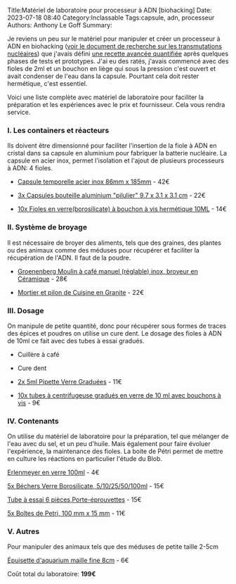 ﻿Title:Matériel de laboratoire pour processeur à ADN [biohacking]
Date: 2023-07-18 08:40
Category:Inclassable
Tags:capsule, adn, processeur
Authors: Anthony Le Goff
Summary:

Je reviens un peu sur le matériel pour manipuler et créer un processeur à ADN en biohacking ([voir le document de recherche sur les transmutations nucléaires](https://legoffant.github.io/les-transmutations-biologiques-dans-le-biohacking.html)) que j'avais défini [une recette avancée quantifiée](https://legoffant.github.io/ma-quantification-du-processeur-a-adn.html) après quelques phases de tests et prototypes. J'ai eu des ratés, j'avais commencé avec des fioles de 2ml et un bouchon en liège qui sous la pression c'est ouvert et avait condenser de l'eau dans la capsule. Pourtant cela doit rester hermétique, c'est essentiel.  

Voici une liste complète avec matériel de laboratoire pour faciliter la préparation et les expériences avec le prix et fournisseur. Cela vous rendra service.  

### I. Les containers et réacteurs  

Ils doivent être dimensionné pour faciliter l'insertion de la fiole à ADN en cristal dans sa capsule en aluminium pour fabriquer la batterie nucléaire. La capsule en acier inox, permet l'isolation et l'ajout de plusieurs processeurs à ADN: 4 fioles.  

*   [Capsule temporelle acier inox 86mm x 185mm](https://www.amazon.fr/gp/product/B07L94DM39/ref=ppx_yo_dt_b_asin_title_o01_s00?ie=UTF8&psc=1) - 42€  
    
*   [3x Capsules bouteille aluminium "pilulier" 9.7 x 3.1 x 3.1 cm](https://www.amazon.fr/gp/product/B09BL2DGKG/ref=ppx_yo_dt_b_asin_title_o01_s00?ie=UTF8&psc=1) - 22€
*   [10x Fioles en verre(borosilicate) à bouchon à vis hermétique 10ML](https://www.amazon.fr/Hyber-Cara-transparent-bouteilles-d%C3%A9chantillons/dp/B089RKCFGQ/ref=sr_1_7?__mk_fr_FR=%C3%85M%C3%85%C5%BD%C3%95%C3%91&crid=3OAM1OU42QSOS&keywords=fiole+verre+10ML&qid=1689660422&sprefix=fiole+verre+10ml%2Caps%2C105&sr=8-7) - 14€  
    

### II. Système de broyage  

Il est nécessaire de broyer des aliments, tels que des graines, des plantes ou des animaux comme des méduses pour récupérer et faciliter la récupération de l'ADN. Il faut de la poudre.  

*   [Groenenberg Moulin à café manuel (réglable) inox, broyeur en Céramique](https://www.amazon.fr/gp/product/B073YB7PYD/ref=ppx_yo_dt_b_asin_title_o05_s01?ie=UTF8&psc=1) - 28€  
    
*   [Mortier et pilon de Cuisine en Granite](https://www.amazon.fr/gp/product/B0BFHKQSC9/ref=ppx_yo_dt_b_asin_title_o01_s00?ie=UTF8&psc=1) - 22€  
    

### III. Dosage  

On manipule de petite quantité, donc pour récupérer sous formes de traces des épices et poudres on utilise un cure dent. Le dosage des fioles à ADN de 10ml ce fait avec des tubes à essai gradués.  

*   Cuillère à café  
    
*   Cure dent  
    
*   [2x 5ml Pipette Verre Graduées](https://www.amazon.fr/gp/product/B09Y5KLZ4K/ref=ppx_yo_dt_b_asin_title_o03_s00?ie=UTF8&psc=1) - 11€  
    
*   [10x tubes à centrifugeuse gradués en verre de 10 ml avec bouchons à vis](https://www.amazon.fr/gp/product/B0C439N2DT/ref=ppx_yo_dt_b_asin_title_o02_s00?ie=UTF8&psc=1) - 9€  
    

### IV. Contenants  

On utilise du matériel de laboratoire pour la préparation, tel que mélanger de l'eau avec du sel, et un peu d'huile. Mais également pour faire évoluer l'expérience, la maintenance des fioles. La boite de Pétri permet de mettre en culture les réactions en particulier l'étude du Blob.  

[Erlenmeyer en verre 100ml](https://www.amazon.fr/gp/product/B078JMHR82/ref=ppx_yo_dt_b_asin_title_o01_s01?ie=UTF8&th=1) \- 4€  

[5x Béchers Verre Borosilicate, 5/10/25/50/100ml](https://www.amazon.fr/gp/product/B07TZ48M13/ref=ppx_yo_dt_b_asin_title_o01_s00?ie=UTF8&psc=1) - 15€  

[Tube à essai 6 pièces,Porte-éprouvettes](https://www.amazon.fr/gp/product/B095PM69B9/ref=ppx_yo_dt_b_asin_title_o01_s00?ie=UTF8&psc=1) - 15€  

[5x Boîtes de Petri, 100 mm x 15 mm](https://www.amazon.fr/gp/product/B01AW6REAA/ref=ppx_yo_dt_b_asin_title_o01_s00?ie=UTF8&psc=1) - [](https://www.amazon.fr/gp/product/B01AW6REAA/ref=ppx_yo_dt_b_asin_title_o01_s00?ie=UTF8&psc=1)11€  

### V. Autres  

Pour manipuler des animaux tels que des méduses de petite taille 2-5cm  

[Épuisette d'aquarium maille fine 8cm](https://www.amazon.fr/gp/product/B00GS271D8/ref=ppx_yo_dt_b_asin_title_o00_s00?ie=UTF8&psc=1) - 6€  

Coût total du laboratoire: **199€**